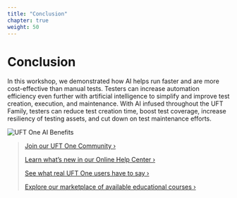 ```yaml
---
title: "Conclusion"
chapter: true
weight: 50
---
```

# Conclusion 

In this workshop, we demonstrated how AI helps run faster and are more cost-effective than manual tests. Testers can increase automation efficiency even further with artificial intelligence to simplify and improve test creation, execution, and maintenance. With AI infused throughout the UFT Family, testers can reduce test creation time, boost test coverage, increase resiliency of testing assets, and cut down on test maintenance efforts.

![UFT One AI Benefits](/images/050_conclusion/ai-benefits.PNG)

>[Join our UFT One Community ›](https://community.microfocus.com/adtd/uft)
>
>[Learn what’s new in our Online Help Center ›](https://admhelp.microfocus.com/uft/en/latest/UFT_Help/Content/Resources/_TopNav/_TopNav_Home.htm)
>
>[See what real UFT One users have to say ›](https://www.microfocus.com/en-us/resource-center/case-study?product=UFT%20One)
>
>[Explore our marketplace of available educational courses ›](https://marketplace.microfocus.com/education/category/all?product=UFT-One)
